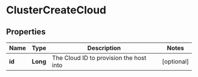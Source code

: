 

# ClusterCreateCloud

## Properties

Name | Type | Description | Notes
------------ | ------------- | ------------- | -------------
**id** | **Long** | The Cloud ID to provision the host into |  [optional]



